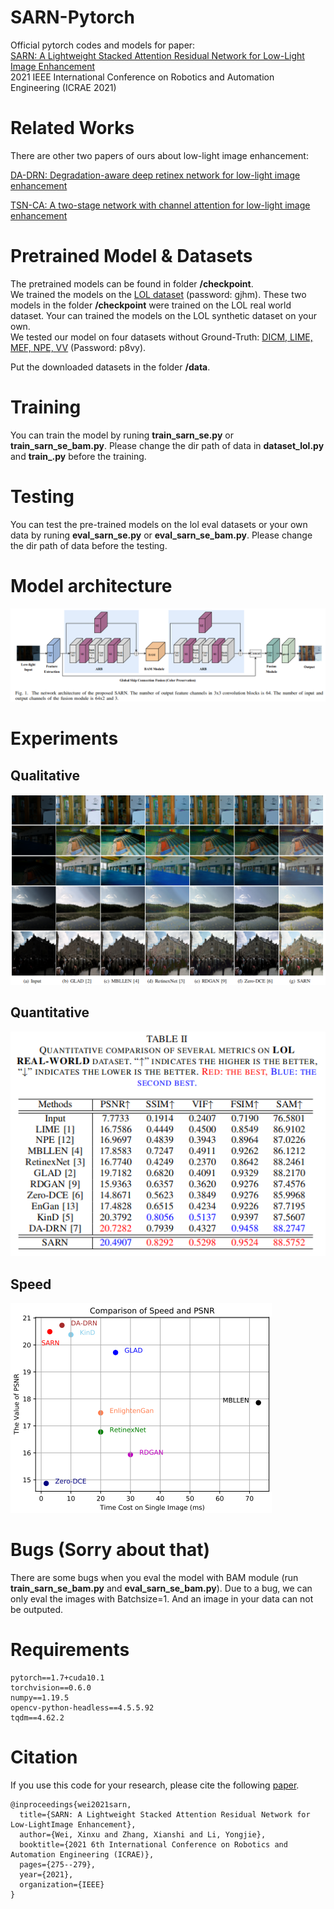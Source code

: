 # SARN-Pytorch
Official pytorch codes and models for paper:\
[SARN: A Lightweight Stacked Attention Residual Network for Low-Light Image Enhancement](https://ieeexplore.ieee.org/abstract/document/9657795) \
2021 IEEE International Conference on Robotics and Automation Engineering (ICRAE 2021)


# Related Works
There are other two papers of ours about low-light image enhancement:

[DA-DRN: Degradation-aware deep retinex network for low-light image enhancement](https://arxiv.org/abs/2110.01809)

[TSN-CA: A two-stage network with channel attention for low-light image enhancement](https://arxiv.org/abs/2110.02477)


# Pretrained Model & Datasets
The pretrained models can be found in folder **/checkpoint**. \
We trained the models on the [LOL dataset](https://pan.baidu.com/s/1Div2cRLHWTUiYT6-vzkOrg) (password: gjhm). These two models in the folder **/checkpoint** were trained on the LOL real world dataset. Your can trained the models on the LOL synthetic dataset on your own.\
We tested our model on four datasets without Ground-Truth: [DICM, LIME, MEF, NPE, VV](https://pan.baidu.com/s/1utYsLd35dfQ3HZoR-Q5XBQ) (Password: p8vy).

Put the downloaded datasets in the folder **/data**.


# Training
You can train the model by runing **train_sarn_se.py** or **train_sarn_se_bam.py**. Please change the dir path of data in **dataset_lol.py** and **train_.py** before the training.


# Testing
You can test the pre-trained models on the lol eval datasets or your own data by runing **eval_sarn_se.py** or **eval_sarn_se_bam.py**. Please change the dir path of data before the testing.


# Model architecture
![Model](/pic/model.png)


# Experiments
## Qualitative
![lol_results](/pic/lol_results.png)

## Quantitative
![lol](/pic/lol.png)


## Speed
![speed](/pic/speed.png)


# Bugs (Sorry about that)
There are some bugs when you eval the model with BAM module (run **train_sarn_se_bam.py** and **eval_sarn_se_bam.py**). Due to a bug, we can only eval the images with Batchsize=1. And an image in your data can not be outputed.


# Requirements

````
pytorch==1.7+cuda10.1
torchvision==0.6.0
numpy==1.19.5
opencv-python-headless==4.5.5.92
tqdm==4.62.2
````


# Citation
If you use this code for your research, please cite the following [paper](https://ieeexplore.ieee.org/abstract/document/9657795).

````
@inproceedings{wei2021sarn,
  title={SARN: A Lightweight Stacked Attention Residual Network for Low-LightImage Enhancement},
  author={Wei, Xinxu and Zhang, Xianshi and Li, Yongjie},
  booktitle={2021 6th International Conference on Robotics and Automation Engineering (ICRAE)},
  pages={275--279},
  year={2021},
  organization={IEEE}
}
````
